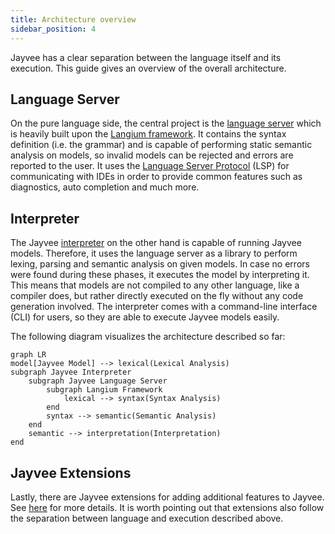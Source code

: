 ```yaml
---
title: Architecture overview
sidebar_position: 4
---
```


Jayvee has a clear separation between the language itself and its execution.
This guide gives an overview of the overall architecture.

## Language Server

On the pure language side, the central project is the [language server](https://github.com/jvalue/jayvee/tree/main/libs/language-server) which is heavily built upon the [Langium framework](https://langium.org/).
It contains the syntax definition (i.e. the grammar) and is capable of performing static semantic analysis on models, so invalid models can be rejected and errors are reported to the user.
It uses the [Language Server Protocol](https://microsoft.github.io/language-server-protocol/) (LSP) for communicating with IDEs in order to provide common features such as diagnostics, auto completion and much more.

## Interpreter

The Jayvee [interpreter](https://github.com/jvalue/jayvee/tree/main/apps/interpreter) on the other hand is capable of running Jayvee models.
Therefore, it uses the language server as a library to perform lexing, parsing and semantic analysis on given models.
In case no errors were found during these phases, it executes the model by interpreting it.
This means that models are not compiled to any other language, like a compiler does, but rather directly executed on the fly without any code generation involved.
The interpreter comes with a command-line interface (CLI) for users, so they are able to execute Jayvee models easily.

The following diagram visualizes the architecture described so far:

```mermaid
graph LR
model[Jayvee Model] --> lexical(Lexical Analysis)
subgraph Jayvee Interpreter
    subgraph Jayvee Language Server
        subgraph Langium Framework
            lexical --> syntax(Syntax Analysis)
        end
        syntax --> semantic(Semantic Analysis)
    end
    semantic --> interpretation(Interpretation)
end
```

## Jayvee Extensions

Lastly, there are Jayvee extensions for adding additional features to Jayvee.
See [here](./04-guides/06-jayvee-extensions.md) for more details.
It is worth pointing out that extensions also follow the separation between language and execution described above.
